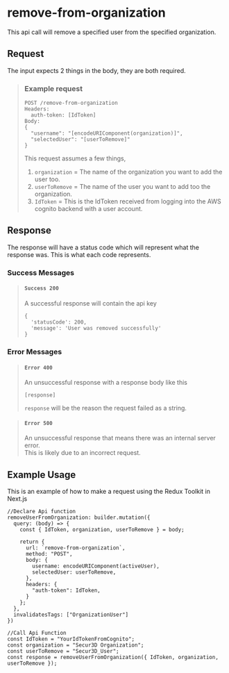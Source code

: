 # remove-from-organization

This api call will remove a specified user from the specified organization.  

## Request

The input expects 2 things in the body, they are both required.  

> ### Example request
>
>     POST /remove-from-organization
>     Headers:
>       auth-token: [IdToken]
>     Body:
>     {
>       "username": "[encodeURIComponent(organization)]",
>       "selectedUser": "[userToRemove]"
>     }
> This request assumes a few things,
> 1. ``organization`` = The name of the organization you want to add the user too.  
> 2. ``userToRemove`` = The name of the user you want to add too the organization.  
> 3. ``IdToken`` = This is the IdToken received from logging into the AWS     cognito backend with a user account.

## Response

The response will have a status code which will represent what the response was. This is what each code represents.

### Success Messages

> #### ``Success 200``
> A successful response will contain the api key
>
>     {
>       'statusCode': 200,
>       'message': 'User was removed successfully'
>     }

### Error Messages

> #### ``Error 400``
> An unsuccessful response with a response body like this
>
>     [response]
> ``response`` will be the reason the request failed as a string.

> #### ``Error 500``
> An unsuccessful response that means there was an internal server error.  
> This is likely due to an incorrect request.

## Example Usage

This is an example of how to make a request using the Redux Toolkit in Next.js

    //Declare Api function
    removeUserFromOrganization: builder.mutation({
      query: (body) => {
        const { IdToken, organization, userToRemove } = body;

        return {
          url: `remove-from-organization`,
          method: "POST",
          body: {
            username: encodeURIComponent(activeUser),
            selectedUser: userToRemove,
          },
          headers: {
            "auth-token": IdToken,
          }
        };
      },
      invalidatesTags: ["OrganizationUser"]
    })

    //Call Api Function
    const IdToken = "YourIdTokenFromCognito";
    const organization = "Secur3D Organization";
    const userToRemove = "Secur3D_User";
    const response = removeUserFromOrganization({ IdToken, organization, userToRemove });